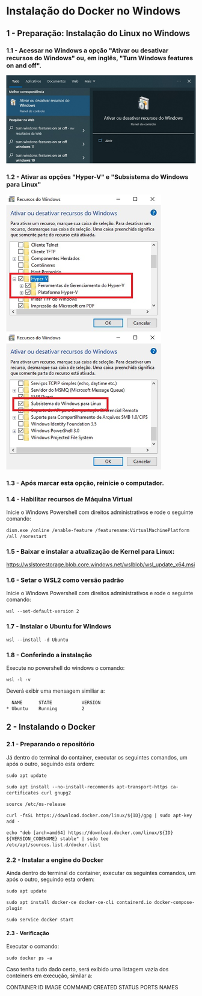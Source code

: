 # Instalação do Docker no Windows

## 1 - Preparação: Instalação do Linux no Windows

### 1.1 - Acessar no Windows a opção "Ativar ou desativar recursos do Windows" ou, em inglês, "Turn Windows features on and off".
![](./images/install-01.jpg)

### 1.2 - Ativar as opções "Hyper-V" e "Subsistema do Windows para Linux"
![](./images/hyperv.jpg)\
![](./images/install-02.jpg)

### 1.3 - Após marcar esta opção, reinicie o computador.

### 1.4 - Habilitar recursos de Máquina Virtual

Inicie o Windows Powershell com direitos administrativos e rode o seguinte comando:
```
dism.exe /online /enable-feature /featurename:VirtualMachinePlatform /all /norestart
```

### 1.5 - Baixar e instalar a atualização de Kernel para Linux:

https://wslstorestorage.blob.core.windows.net/wslblob/wsl_update_x64.msi

### 1.6 - Setar o WSL2 como versão padrão

Inicie o Windows Powershell com direitos administrativos e rode o seguinte comando:
```
wsl --set-default-version 2
```

### 1.7 - Instalar o Ubuntu for Windows
```
wsl --install -d Ubuntu
```

### 1.8 - Conferindo a instalação

Execute no powershell do windows o comando:
```
wsl -l -v
```

Deverá exibir uma mensagem similiar a:

```
  NAME      STATE           VERSION
* Ubuntu    Running         2
```

## 2 - Instalando o Docker

### 2.1 - Preparando o repositório

Já dentro do terminal do container, executar os seguintes comandos, um após o outro, seguindo esta ordem:
```
sudo apt update
```
```
sudo apt install --no-install-recommends apt-transport-https ca-certificates curl gnupg2
```
```
source /etc/os-release
```
```
curl -fsSL https://download.docker.com/linux/${ID}/gpg | sudo apt-key add -
```
```
echo "deb [arch=amd64] https://download.docker.com/linux/${ID} ${VERSION_CODENAME} stable" | sudo tee /etc/apt/sources.list.d/docker.list
```


### 2.2 - Instalar a engine do Docker

Ainda dentro do terminal do container, executar os seguintes comandos, um após o outro, seguindo esta ordem:

```
sudo apt update
```
```
sudo apt install docker-ce docker-ce-cli containerd.io docker-compose-plugin
```
```
sudo service docker start
```

#### 2.3 - Verificação

Executar o comando:
```
sudo docker ps -a
```

Caso tenha tudo dado certo, será exibido uma listagem vazia dos conteiners em execução, similar a:

CONTAINER ID   IMAGE     COMMAND   CREATED   STATUS    PORTS     NAMES
